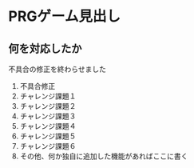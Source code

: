 # PRGゲーム見出し
## 何を対応したか
不具合の修正を終わらせました

1. 不具合修正
1. チャレンジ課題１
1. チャレンジ課題２
1. チャレンジ課題３
1. チャレンジ課題４
1. チャレンジ課題５
1. チャレンジ課題６
1. その他、何か独自に追加した機能があればここに書く


